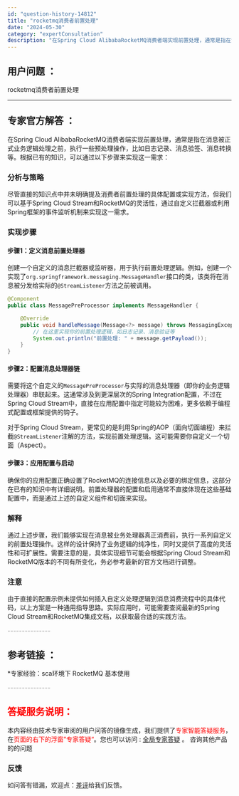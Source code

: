 ```yaml
---
id: "question-history-14812"
title: "rocketmq消费者前置处理"
date: "2024-05-30"
category: "expertConsultation"
description: "在Spring Cloud AlibabaRocketMQ消费者端实现前置处理，通常是指在消息被正式业务逻辑处理之前，执行一些预处理操作，比如日志记录、消息验签、消息转换等。根据已有的知识，可以通过以下步骤来实现这一需求：### 分析与策略尽管直接的知识点中并未明确提及消费者前置处理的具体配置或实现"
---
```


## 用户问题 ： 
 rocketmq消费者前置处理  

---------------
## 专家官方解答 ：

在Spring Cloud AlibabaRocketMQ消费者端实现前置处理，通常是指在消息被正式业务逻辑处理之前，执行一些预处理操作，比如日志记录、消息验签、消息转换等。根据已有的知识，可以通过以下步骤来实现这一需求：

### 分析与策略

尽管直接的知识点中并未明确提及消费者前置处理的具体配置或实现方法，但我们可以基于Spring Cloud Stream和RocketMQ的灵活性，通过自定义拦截器或利用Spring框架的事件监听机制来实现这一需求。

### 实现步骤

#### 步骤1：定义消息前置处理器

创建一个自定义的消息拦截器或监听器，用于执行前置处理逻辑。例如，创建一个实现了`org.springframework.messaging.MessageHandler`接口的类，该类将在消息被分发给实际的`@StreamListener`方法之前被调用。

```java
@Component
public class MessagePreProcessor implements MessageHandler {

    @Override
    public void handleMessage(Message<?> message) throws MessagingException {
        // 在这里实现你的前置处理逻辑，如日志记录、消息验证等
        System.out.println("前置处理: " + message.getPayload());
    }
}
```

#### 步骤2：配置消息处理器链

需要将这个自定义的`MessagePreProcessor`与实际的消息处理器（即你的业务逻辑处理器）串联起来。这通常涉及到更深层次的Spring Integration配置，不过在Spring Cloud Stream中，直接在应用配置中指定可能较为困难，更多依赖于编程式配置或框架提供的钩子。

对于Spring Cloud Stream，更常见的是利用Spring的AOP（面向切面编程）来拦截`@StreamListener`注解的方法，实现前置处理逻辑。这可能需要你自定义一个切面（Aspect）。

#### 步骤3：应用配置与启动

确保你的应用配置正确设置了RocketMQ的连接信息以及必要的绑定信息，这部分在已有的知识中有详细说明。前置处理器的配置和启用通常不直接体现在这些基础配置中，而是通过上述的自定义组件和切面来实现。

### 解释

通过上述步骤，我们能够实现在消息被业务处理器真正消费前，执行一系列自定义的前置处理操作。这样的设计保持了业务逻辑的纯净性，同时又提供了高度的灵活性和可扩展性。需要注意的是，具体实现细节可能会根据Spring Cloud Stream和RocketMQ版本的不同有所变化，务必参考最新的官方文档进行调整。

### 注意

由于直接的配置示例未提供如何插入自定义处理逻辑到消息消费流程中的具体代码，以上方案是一种通用指导思路。实际应用时，可能需要查阅最新的Spring Cloud Stream和RocketMQ集成文档，以获取最合适的实践方法。


<font color="#949494">---------------</font> 


## 参考链接 ：

*专家经验：sca环境下 RocketMQ 基本使用 


 <font color="#949494">---------------</font> 
 


## <font color="#FF0000">答疑服务说明：</font> 

本内容经由技术专家审阅的用户问答的镜像生成，我们提供了<font color="#FF0000">专家智能答疑服务</font>，在<font color="#FF0000">页面的右下的浮窗”专家答疑“</font>。您也可以访问 : [全局专家答疑](https://answer.opensource.alibaba.com/docs/intro) 。 咨询其他产品的的问题

### 反馈
如问答有错漏，欢迎点：[差评](https://ai.nacos.io/user/feedbackByEnhancerGradePOJOID?enhancerGradePOJOId=14816)给我们反馈。
